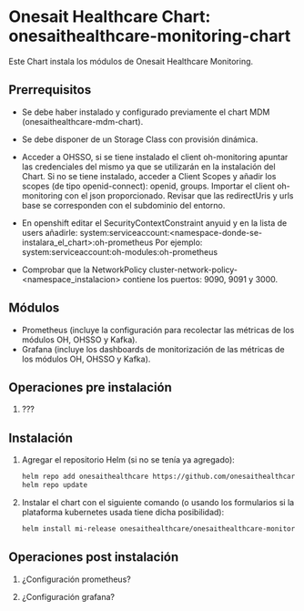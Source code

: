# Onesait Healthcare Chart: onesaithealthcare-monitoring-chart

Este Chart instala los módulos de Onesait Healthcare Monitoring.

## Prerrequisitos

- Se debe haber instalado y configurado previamente el chart MDM (onesaithealthcare-mdm-chart).  

- Se debe disponer de un Storage Class con provisión dinámica.

- Acceder a OHSSO, si se tiene instalado el client oh-monitoring apuntar las credenciales del mismo ya que se utilizarán en la instalación del Chart.
  Si no se tiene instalado, acceder a Client Scopes y añadir los scopes (de tipo openid-connect): openid, groups.
  Importar el client oh-monitoring con el json proporcionado.
  Revisar que las redirectUris y urls base se corresponden con el subdominio del entorno.

- En openshift editar el SecurityContextConstraint anyuid y en la lista de users añadirle: 
  system:serviceaccount:<namespace-donde-se-instalara_el_chart>:oh-prometheus
  Por ejemplo:
  system:serviceaccount:oh-modules:oh-prometheus

- Comprobar que la NetworkPolicy cluster-network-policy-<namespace_instalacion> contiene los puertos: 9090, 9091 y 3000.
  
## Módulos

- Prometheus (incluye la configuración para recolectar las métricas de los módulos OH, OHSSO y Kafka).
- Grafana (incluye los dashboards de monitorización de las métricas de los módulos OH, OHSSO y Kafka).

## Operaciones pre instalación

1. ???



## Instalación

1. Agregar el repositorio Helm (si no se tenía ya agregado):
   ```sh
   helm repo add onesaithealthcare https://github.com/onesaithealthcare/onesaithealthcare-charts
   helm repo update
   ```

2. Instalar el chart con el siguiente comando (o usando los formularios si la plataforma kubernetes usada tiene dicha posibilidad):
   ```sh
   helm install mi-release onesaithealthcare/onesaithealthcare-monitoring-chart --namespace oh-modules
   ```

## Operaciones post instalación

1. ¿Configuración prometheus?

2. ¿Configuración grafana?








